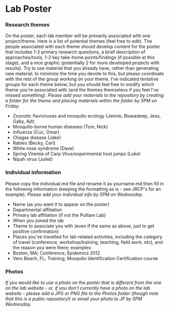 Lab Poster
=========

### Research themes

On the poster, each lab member will be primarily associated with one project/theme. Here is a list of potential themes (feel free to edit). The people associated with each theme should develop content for the poster that includes 1-2 primary research questions, a brief description of approaches/tools, 1-2 key take-home points/findings (if possible at this stage), and a nice graphic (potentially 2 for more developed projects with results). Try to use material that you already have, rather than generating new material, to minimize the time you devote to this, but please coordinate with the rest of the group working on your theme. I've indicated tentative groups for each theme below, but you should feel free to modify which theme you're associated with (and the themes themselevs if you feel I've missed something). *Please add your materials to the repository by creating a folder for the theme and placing materials within the folder by 5PM on Friday.*

- Zoonotic flaviviruses and mosquito ecology (Jennie, Biswadeep, Jess, Gaby, Ajit)
- Mosquito-borne human diseases (Tom, Nick)
- Influenza (Cuc, Omar)
- Chagas disease (Jake)
- Rabies (Becky, Carl)
- White nose syndrome (Dave)
- Spring Viremia of Carp Virus/experimental host jumps (Luke)
- Nipah virus (Juliet)

### Individual information

Please copy the individual.md file and rename it as yourname.md then fill in the following information (keeping the formatting as is - see JRCP's for an example). *Please add your individual info by 5PM on Wednesday.*

- Name (as you want it to appear on the poster)
- Departmental affiliation
- Primary lab affiliation (if not the Pulliam Lab)
- When you joined the lab
- Theme to associate you with (even if the same as above, just to get positive confirmation)
- Places you've travelled for lab-related activities, including the category of travel (conference, workshop/training, teaching, field work, etc), and the reason you were there; examples:
 - Boston, MA; Conference; Epidemics 2012
 - Vero Beach, FL; Training; Mosquito Identification Certification course

### Photos

*If you would like to use a photo on the poster that is different from the one on the lab website - or, if you don't currently have a photo on the lab website - please add a JPG or PNG file to the Photos folder (though note that this is a public repository!) or email your photo to JP by 5PM Wednesday.*
 
